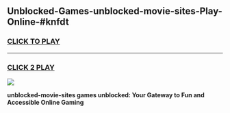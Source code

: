 
## Unblocked-Games-unblocked-movie-sites-Play-Online-#knfdt
<h3>
<a href="https://premium.freeplayer.one?title=unblocked-movie-sites&ref=27F">CLICK TO PLAY</a></h3>
<hr>

<h3>
<a href="https://premium.freeplayer.one?title=unblocked-movie-sites&ref=27F">CLICK 2 PLAY</a>
  
</h3>

<a href="https://premium.freeplayer.one?title=unblocked-movie-sites&ref=27F"><img src="https://clearcache.store/games.png"></a>


**unblocked-movie-sites games unblocked: Your Gateway to Fun and Accessible Online Gaming**
